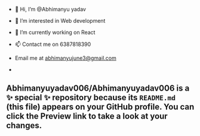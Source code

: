 - 👋 Hi, I’m @Abhimanyu yadav
- 👀 I’m interested in Web development
- 🌱 I’m currently working on React
- 📫 Contact me on 6387818390 
- Email me at abhimanyujune3@gmail.com

-
Abhimanyuyadav006/Abhimanyuyadav006 is a ✨ special ✨ repository because its `README.md` (this file) appears on your GitHub profile.
You can click the Preview link to take a look at your changes.
-
